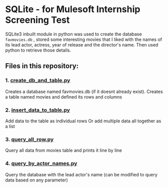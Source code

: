 # SQLite - for Mulesoft Internship Screening Test
SQLite3 inbuilt module in python was used to create the database `favmovies.db` ,  stored some interesting movies that I liked with the names of its lead actor, actress, year of release and the director's name. Then used python to retrieve those details.


Files in this repository:
--- 
### 1. [create_db_and_table.py](create_db_and_table.py)
Creates a database named favmovies.db (if it doesnt already exist).
Creates a table named movies and defined its rows and columns

### 2. [insert_data_to_table.py](insert_data_to_table.py)
Add data to the table as individual rows
Or add multiple data all together as a list

### 3. [query_all_row.py](query_all_row.py)
Query all data from movies table and prints it line by line

### 4. [query_by_actor_names.py](query_by_actor_names.py)
Query the database with the lead actor's name
(can be modified to query data based on any parameter)


